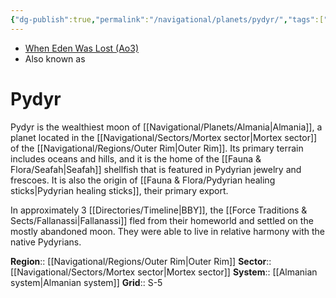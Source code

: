 ```yaml
---
{"dg-publish":true,"permalink":"/navigational/planets/pydyr/","tags":["map","outerrim","mortex","planet"],"noteIcon":"saber1"}
---
```


- [When Eden Was Lost (Ao3)](https://archiveofourown.org/works/19334440/chapters/45992584)
- Also known as 
# Pydyr
Pydyr is the wealthiest moon of [[Navigational/Planets/Almania\|Almania]], a planet located in the [[Navigational/Sectors/Mortex sector\|Mortex sector]] of the [[Navigational/Regions/Outer Rim\|Outer Rim]]. Its primary terrain includes oceans and hills, and it is the home of the [[Fauna & Flora/Seafah\|Seafah]] shellfish that is featured in Pydyrian jewelry and frescoes. It is also the origin of [[Fauna & Flora/Pydyrian healing sticks\|Pydyrian healing sticks]], their primary export. 

In approximately 3 [[Directories/Timeline\|BBY]], the [[Force Traditions & Sects/Fallanassi\|Fallanassi]] fled from their homeworld and settled on the mostly abandoned moon. They were able to live in relative harmony with the native Pydyrians. 

**Region**::  [[Navigational/Regions/Outer Rim\|Outer Rim]]
**Sector**::  [[Navigational/Sectors/Mortex sector\|Mortex sector]]
**System**::  [[Almanian system\|Almanian system]]
**Grid**::  S-5